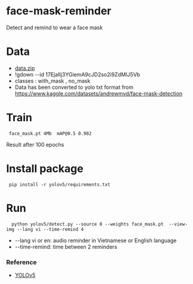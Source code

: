 # face-mask-reminder
Detect and remind to wear a face mask
# Data
* <a href="https://drive.google.com/file/d/17EjaIIj3YGiemA9cJD2so2i9ZdMIJ5Vb/view?usp=sharing" target="_blank">data.zip</a>
* !gdown --id 17EjaIIj3YGiemA9cJD2so2i9ZdMIJ5Vb
*  classes : with_mask , no_mask
* Data has been converted to yolo txt format from https://www.kaggle.com/datasets/andrewmvd/face-mask-detection
# Train
     face_mask.pt 4Mb  mAP@0.5 0.982
Result after 100 epochs
# Install package
     pip install -r yolov5/requirements.txt
# Run
      python yolov5/detect.py --source 0 --weights face_mask.pt  --view-img --lang vi --time-remind 4
* --lang vi or en: audio reminder in Vietnamese or English language
* --time-remind: time between 2 reminders
### Reference

* [YOLOv5](https://github.com/ultralytics/yolov5)
